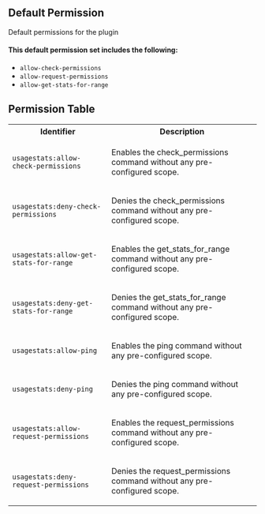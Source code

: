 ## Default Permission

Default permissions for the plugin

#### This default permission set includes the following:

- `allow-check-permissions`
- `allow-request-permissions`
- `allow-get-stats-for-range`

## Permission Table

<table>
<tr>
<th>Identifier</th>
<th>Description</th>
</tr>


<tr>
<td>

`usagestats:allow-check-permissions`

</td>
<td>

Enables the check_permissions command without any pre-configured scope.

</td>
</tr>

<tr>
<td>

`usagestats:deny-check-permissions`

</td>
<td>

Denies the check_permissions command without any pre-configured scope.

</td>
</tr>

<tr>
<td>

`usagestats:allow-get-stats-for-range`

</td>
<td>

Enables the get_stats_for_range command without any pre-configured scope.

</td>
</tr>

<tr>
<td>

`usagestats:deny-get-stats-for-range`

</td>
<td>

Denies the get_stats_for_range command without any pre-configured scope.

</td>
</tr>

<tr>
<td>

`usagestats:allow-ping`

</td>
<td>

Enables the ping command without any pre-configured scope.

</td>
</tr>

<tr>
<td>

`usagestats:deny-ping`

</td>
<td>

Denies the ping command without any pre-configured scope.

</td>
</tr>

<tr>
<td>

`usagestats:allow-request-permissions`

</td>
<td>

Enables the request_permissions command without any pre-configured scope.

</td>
</tr>

<tr>
<td>

`usagestats:deny-request-permissions`

</td>
<td>

Denies the request_permissions command without any pre-configured scope.

</td>
</tr>
</table>
